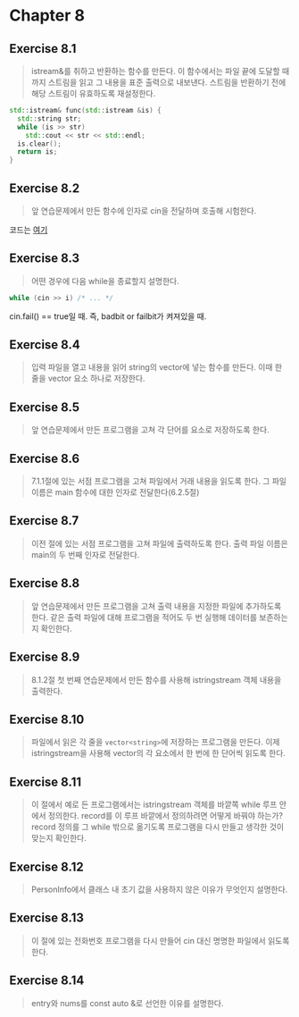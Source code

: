# Chapter 8

## Exercise 8.1
> istream&를 취하고 반환하는 함수를 만든다. 이 함수에서는 파일 끝에 도달할 때까지 스트림을 읽고 그 내용을 표준 출력으로 내보낸다. 스트림을 반환하기 전에 해당 스트림이 유효하도록 재설정한다.

```cpp
std::istream& func(std::istream &is) {
  std::string str;
  while (is >> str)
    std::cout << str << std::endl;
  is.clear();
  return is;
}

```

## Exercise 8.2
> 앞 연습문제에서 만든 함수에 인자로 cin을 전달하며 호출해 시험한다.

코드는 [여기](ex8_02.cc)

## Exercise 8.3
> 어떤 경우에 다음 while을 종료할지 설명한다.
```cpp
while (cin >> i) /* ... */
```

cin.fail() == true일 때. 즉, badbit or failbit가 켜져있을 때.

## Exercise 8.4
> 입력 파일을 열고 내용을 읽어 string의 vector에 넣는 함수를 만든다. 이때 한 줄을 vector 요소 하나로 저장한다.
## Exercise 8.5
> 앞 연습문제에서 만든 프로그램을 고쳐 각 단어를 요소로 저장하도록 한다.
## Exercise 8.6
> 7.1.1절에 있는 서점 프로그램을 고쳐 파일에서 거래 내용을 읽도록 한다. 그 파일 이름은 main 함수에 대한 인자로 전달한다(6.2.5절)
## Exercise 8.7
> 이전 절에 있는 서점 프로그램을 고쳐 파일에 출력하도록 한다. 출력 파일 이름은 main의 두 번째 인자로 전달한다.
## Exercise 8.8
> 앞 연습문제에서 만든 프로그램을 고쳐 출력 내용을 지정한 파일에 추가하도록 한다. 같은 출력 파일에 대해 프로그램을 적어도 두 번 실행해 데이터를 보존하는지 확인한다.
## Exercise 8.9
> 8.1.2절 첫 번째 연습문제에서 만든 함수를 사용해 istringstream 객체 내용을 출력한다.
## Exercise 8.10
> 파일에서 읽은 각 줄을 `vector<string>`에 저장하는 프로그램을 만든다. 이제 istringstream을 사용해 vector의 각 요소에서 한 번에 한 단어씩 읽도록 한다.
## Exercise 8.11
> 이 절에서 예로 든 프로그램에서는 istringstream 객체를 바깥쪽 while 루프 안에서 정의한다. record를 이 루프 바깥에서 정의하려면 어떻게 바꿔야 하는가? record 정의를 그 while 밖으로 옮기도록 프로그램을 다시 만들고 생각한 것이 맞는지 확인한다.
## Exercise 8.12
> PersonInfo에서 클래스 내 초기 값을 사용하지 않은 이유가 무엇인지 설명한다.
## Exercise 8.13
> 이 절에 있는 전화번호 프로그램을 다시 만들어 cin 대신 명명한 파일에서 읽도록 한다.
## Exercise 8.14
> entry와 nums를 const auto &로 선언한 이유를 설명한다.

